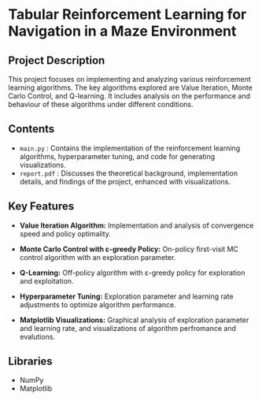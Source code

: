 # Tabular Reinforcement Learning for Navigation in a Maze Environment

## Project Description 
This project focuses on implementing and analyzing various reinforcement learning algorithms. The key algorithms explored are Value Iteration, Monte Carlo Control, and Q-learning. It includes analysis on the performance and behaviour of these algorithms under different conditions.

## Contents
- `main.py` : Contains the implementation of the reinforcement learning algorithms, hyperparameter tuning, and code for generating visualizations.
- `report.pdf` : Discusses the theoretical background, implementation details, and findings of the project, enhanced with visualizations.

## Key Features
- **Value Iteration Algorithm:** Implementation and analysis of convergence speed and policy optimality.
  
- **Monte Carlo Control with ε-greedy Policy:** On-policy first-visit MC control algorithm with an exploration parameter.
  
- **Q-Learning:** Off-policy algorithm with ε-greedy policy for exploration and exploitation.
  
- **Hyperparameter Tuning:** Exploration parameter and learning rate adjustments to optimize algorithm performance.
  
- **Matplotlib Visualizations:** Graphical analysis of exploration parameter and learning rate, and visualizations of algorithm perfromance and evalutions.

## Libraries
- NumPy
- Matplotlib
